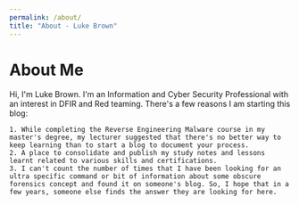 ```yaml
---
permalink: /about/
title: "About - Luke Brown"
---
```

About Me
========

Hi, I'm Luke Brown. I'm an Information and Cyber Security Professional with an interest in DFIR and Red teaming. There's a few reasons I am starting this blog:

    1. While completing the Reverse Engineering Malware course in my master's degree, my lecturer suggested that there's no better way to keep learning than to start a blog to document your process.
    2. A place to consolidate and publish my study notes and lessons learnt related to various skills and certifications. 
    3. I can't count the number of times that I have been looking for an ultra specific command or bit of information about some obscure forensics concept and found it on someone's blog. So, I hope that in a few years, someone else finds the answer they are looking for here.
